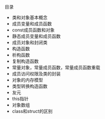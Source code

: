 目录

* 类和对象基本概念
* 成员变量和成员函数
* const成员函数和对象
* 静态成员变量和成员函数
* 成员对象和封闭类
* 构造函数
* 析构函数
* 复制构造函数
* 常量对象，常量成员函数，常量成员函数重载
* 成员访问权限及类的封装
* 对象的内存模型
* 类型转换构造函数
* 友元 
* this指针
* 对象数组
* class和struct的区别

